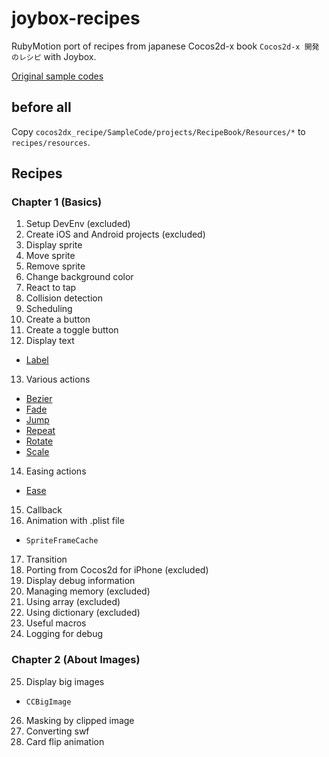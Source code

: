 # joybox-recipes

RubyMotion port of recipes from japanese Cocos2d-x book `Cocos2d-x 開発のレシピ` with Joybox.

[Original sample codes](https://github.com/syuhari/cocos2dx_recipe)

## before all
Copy `cocos2dx_recipe/SampleCode/projects/RecipeBook/Resources/*` to `recipes/resources`.

## Recipes

### Chapter 1 (Basics)
01. Setup DevEnv (excluded)
02. Create iOS and Android projects (excluded)
03. Display sprite
04. Move sprite
05. Remove sprite
06. Change background color
07. React to tap
08. Collision detection
09. Scheduling
10. Create a button
11. Create a toggle button
12. Display text
  * [Label](http://joybox.io/documentation/label/)
13. Various actions
  * [Bezier](http://joybox.io/documentation/bezier/)
  * [Fade](http://joybox.io/documentation/fade/)
  * [Jump](http://joybox.io/documentation/jump/)
  * [Repeat](http://joybox.io/documentation/repeat/)
  * [Rotate](http://joybox.io/documentation/rotate/)
  * [Scale](http://joybox.io/documentation/scale/)
14. Easing actions
  * [Ease](http://joybox.io/documentation/ease/)
15. Callback
16. Animation with .plist file
  * `SpriteFrameCache`
17. Transition
18. Porting from Cocos2d for iPhone (excluded)
19. Display debug information
20. Managing memory (excluded)
21. Using array (excluded)
22. Using dictionary (excluded)
23. Useful macros
24. Logging for debug

### Chapter 2 (About Images)
25. Display big images
  * `CCBigImage`
26. Masking by clipped image
27. Converting swf
28. Card flip animation






